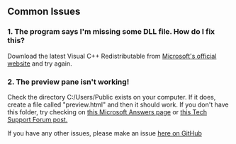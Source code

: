 ## Common Issues

### 1. The program says I'm missing some DLL file. How do I fix this?
Download the latest Visual C++ Redistributable from [Microsoft's official website](https://aka.ms/vs/17/release/vc_redist.x64.exe) and try again.

### 2. The preview pane isn't working!
Check the directory C:/Users/Public exists on your computer. If it does, create a file called "preview.html" and then it should work. If you don't have this folder, try checking on [this Microsoft Answers page](https://answers.microsoft.com/en-us/windows/forum/all/cuserspublic-disappeared/a93388e5-1fa2-4b4a-8848-496d840b4ff8)  or [this Tech Support Forum post.](https://www.techsupportforum.com/threads/solved-cant-find-c-users-public-folders.689658/)

If you have any other issues, please make an issue [here on GitHub](https://github.com/XTSoftware/HTMLEditX/issues)
